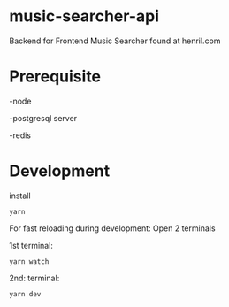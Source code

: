 # music-searcher-api
Backend for Frontend Music Searcher found at henril.com

# Prerequisite
  -node

  -postgresql server

  -redis

# Development 

install
```
yarn
```

For fast reloading during development: Open 2 terminals

1st terminal:
```
yarn watch
```
2nd: terminal:
```
yarn dev
```




